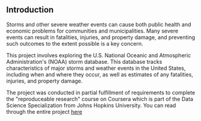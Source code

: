 ## Introduction

Storms and other severe weather events can cause both public health and economic problems for communities and municipalities. Many severe events can result in fatalities, injuries, and property damage, and preventing such outcomes to the extent possible is a key concern.

This project involves exploring the U.S. National Oceanic and Atmospheric Administration's (NOAA) storm database. This database tracks characteristics of major storms and weather events in the United States, including when and where they occur, as well as estimates of any fatalities, injuries, and property damage.

The project was conducted in partial fulfillment of requirements to complete the "reproduceable research" course on Coursera which is part of the Data Science Specialization from Johns Hopkins University. You can read through the entire project [here](https://rpubs.com/SheyLontum/684016)